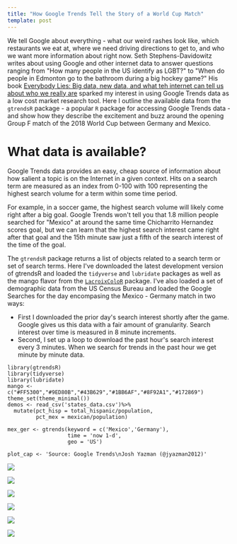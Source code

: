 ```yaml
---
title: "How Google Trends Tell the Story of a World Cup Match"
template: post
---
```


We tell Google about everything - what our weird rashes look like, which restaurants we eat at, where we need driving directions to get to, and who we want more information about right now. Seth Stephens-Davidowitz writes about using Google and other internet data to answer questions ranging from "How many people in the US identify as LGBT?" to "When do people in Edmonton go to the bathroom during a big hockey game?" His book [Everybody Lies: Big data, new data, and what teh internet can tell us about who we really are](https://www.amazon.com/Everybody-Lies-Internet-About-Really/dp/0062390856/ref=sr_1_2?ie=UTF8&qid=1529242271&sr=8-2&keywords=everybody+lies) sparked my interest in using Google Trends data as a low cost market research tool. Here I outline the available data from the `gtrendsR` package - a popular `R` package for accessing Google Trends data - and show how they describe the excitement and buzz around the opening Group F match of the 2018 World Cup between Germany and Mexico. 

# What data is available?
Google Trends data provides an easy, cheap source of information about how salient a topic is on the Internet in a given context. Hits on a search term are measured as an index from 0-100 with 100 representing the highest search volume for a term within some time period. 

For example, in a soccer game, the highest search volume will likely come right after a big goal. Google Trends won't tell you that 1.8 million people searched for "Mexico" at around the same time Chicharrito Hernandez scores goal, but we can learn that the highest search interest came right after that goal and the 15th minute saw just a fifth of the search interest of the time of the goal.

The `gtrendsR` package returns a list of objects related to a search term or set of search terms. Here I've downloaded the latest development version of gtrendsR and loaded the `tidyverse` and `lubridate` packages as well as the mango flavor from the [`LacroixColoR`](https://github.com/johannesbjork/LaCroixColoR) package. I've also loaded a set of demographic data from the US Census Bureau and loaded the Google Searches for the day encompasing the Mexico - Germany match in two ways:

  * First I downloaded the prior day's search interest shortly after the game. Google gives us this data with a fair amount of granularity. Search interest over time is measured in 8 minute increments.
  * Second, I set up a loop to download the past hour's search interest every 3 minutes. When we search for trends in the past hour we get minute by minute data.
  
```{r}
library(gtrendsR)
library(tidyverse)
library(lubridate)
mango <- c("#FF5300","#9ED80B","#43B629","#1BB6AF","#8F92A1","#172869")
theme_set(theme_minimal())
demos <- read_csv('states_data.csv')%>%
  mutate(pct_hisp = total_hispanic/population,
         pct_mex = mexican/population)
 
mex_ger <- gtrends(keyword = c('Mexico','Germany'), 
                   time = 'now 1-d', 
                   geo = 'US')

plot_cap <- 'Source: Google Trends\nJosh Yazman (@jyazman2012)'
```

<p> 
  <img src="https://joshyazman.github.io/images/gtrends-mex-ger/In Game Search Interest for Mexico by State.png#center"/>
</p>
<p> 
  <img src="https://joshyazman.github.io/images/gtrends-mex-ger/Relationship Between Mexican Pop. Density and Search Interest.png#center"/>
</p>
<p> 
  <img src="https://joshyazman.github.io/images/gtrends-mex-ger/Rising Related Searches.png#center"/>
</p>
<p> 
  <img src="https://joshyazman.github.io/images/gtrends-mex-ger/Search Interest Gap by Minute- Mexico vs. Germany.png#center"/>
</p>
<p> 
  <img src="https://joshyazman.github.io/images/gtrends-mex-ger/Search Interest by Minute- Mexico vs. Germany.png#center"/>
</p>
<p> 
  <img src="https://joshyazman.github.io/images/gtrends-mex-ger/Top Related Searches.png#center"/>
</p>
